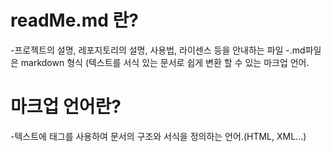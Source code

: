 # readMe.md 란?

-프로젝트의 설명, 레포지토리의 설명, 사용법, 라이센스 등을 안내하는 파일
-.md파일은 markdown 형식 (텍스트를 서식 있는 문서로 쉽게 변환 할 수 있는 마크업 언어.

# 마크업 언어란?

-텍스트에 태그를 사용하여 문서의 구조와 서식을 정의하는 언어.(HTML, XML...)
